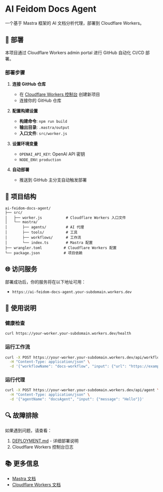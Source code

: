 # AI Feidom Docs Agent

一个基于 Mastra 框架的 AI 文档分析代理，部署到 Cloudflare Workers。

## 🚀 部署

本项目通过 Cloudflare Workers admin portal 进行 GitHub 自动化 CI/CD 部署。

### 部署步骤

1. **连接 GitHub 仓库**
   - 在 [Cloudflare Workers 控制台](https://dash.cloudflare.com/) 创建新项目
   - 连接你的 GitHub 仓库

2. **配置构建设置**
   - **构建命令**: `npm run build`
   - **输出目录**: `.mastra/output`
   - **入口文件**: `src/worker.js`

3. **设置环境变量**
   - `OPENAI_API_KEY`: OpenAI API 密钥
   - `NODE_ENV`: `production`

4. **自动部署**
   - 推送到 GitHub 主分支自动触发部署

## 📁 项目结构

```
ai-feidom-docs-agent/
├── src/
│   ├── worker.js           # Cloudflare Workers 入口文件
│   └── mastra/
│       ├── agents/         # AI 代理
│       ├── tools/          # 工具
│       ├── workflows/      # 工作流
│       └── index.ts        # Mastra 配置
├── wrangler.toml          # Cloudflare Workers 配置
└── package.json           # 项目依赖
```

## 🌐 访问服务

部署成功后，你的服务将在以下地址可用：
- `https://ai-feidom-docs-agent.your-subdomain.workers.dev`

## 📝 使用说明

### 健康检查
```bash
curl https://your-worker.your-subdomain.workers.dev/health
```

### 运行工作流
```bash
curl -X POST https://your-worker.your-subdomain.workers.dev/api/workflow \
  -H "Content-Type: application/json" \
  -d '{"workflowName": "docs-workflow", "input": {"url": "https://example.com"}}'
```

### 运行代理
```bash
curl -X POST https://your-worker.your-subdomain.workers.dev/api/agent \
  -H "Content-Type: application/json" \
  -d '{"agentName": "docsAgent", "input": {"message": "Hello"}}'
```

## 🔍 故障排除

如果遇到问题，请查看：
1. [DEPLOYMENT.md](./DEPLOYMENT.md) - 详细部署说明
2. Cloudflare Workers 控制台日志

## 📚 更多信息

- [Mastra 文档](https://mastra.ai/)
- [Cloudflare Workers 文档](https://developers.cloudflare.com/workers/) 